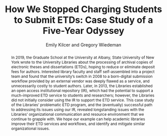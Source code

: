 ---
layout: post
title:  'How We Stopped Charging Students to Submit ETDs: Case Study of a Five-Year Odyssey'
journal: Journal of Graduate Librarianship, Vol. 2, Issue 1 (2024)
link: https://dc.etsu.edu/jgl/vol2/iss1/14/
author: Emily Kilcer and Gregory Wiedeman
abstract: In 2019, the Graduate School at the University at Albany, State University of New York wrote to the University Libraries about the processing of archival copies of electronic theses and dissertations (ETDs), hoping to reduce or eliminate deposit fees for authors. Interested library faculty and staff self-assembled into a project team and found that the university’s switch in 2008 to a born-digital submission workflow provided by an external vendor was deeply flawed as a service, and unnecessarily costly to student authors. Later, in 2013, the Libraries established an open access institutional repository (IR), which had the potential to support a much-improved ETD service to students and researchers; however, the Libraries did not initially consider using the IR to support the ETD service. This case study of the Libraries’ problematic ETD program, and the (eventually) successful path to addressing its issues using our IR, revealed longstanding issues with the Libraries’ organizational communication and resource environment that we continue to grapple with. We hope our example can help academic libraries improve their ETD services and workflows, and identify and mitigate similar organizational issues.
---
